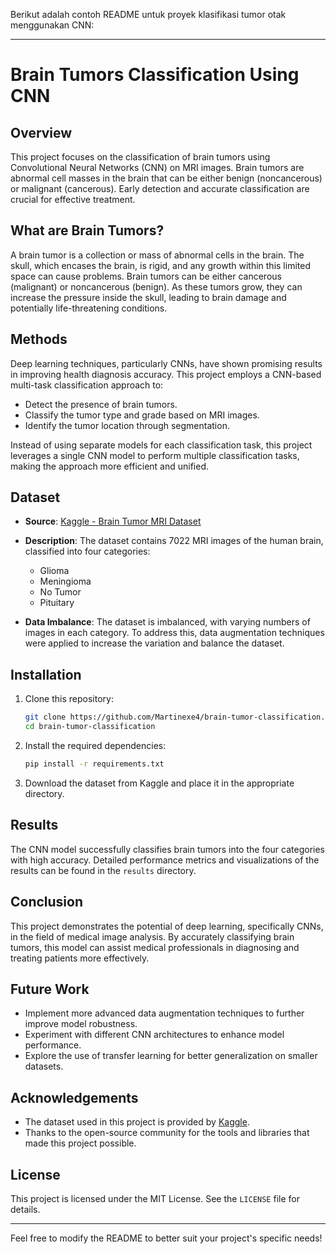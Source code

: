 Berikut adalah contoh README untuk proyek klasifikasi tumor otak menggunakan CNN:

---

# Brain Tumors Classification Using CNN

## Overview

This project focuses on the classification of brain tumors using Convolutional Neural Networks (CNN) on MRI images. Brain tumors are abnormal cell masses in the brain that can be either benign (noncancerous) or malignant (cancerous). Early detection and accurate classification are crucial for effective treatment.

## What are Brain Tumors?

A brain tumor is a collection or mass of abnormal cells in the brain. The skull, which encases the brain, is rigid, and any growth within this limited space can cause problems. Brain tumors can be either cancerous (malignant) or noncancerous (benign). As these tumors grow, they can increase the pressure inside the skull, leading to brain damage and potentially life-threatening conditions.

## Methods

Deep learning techniques, particularly CNNs, have shown promising results in improving health diagnosis accuracy. This project employs a CNN-based multi-task classification approach to:

- Detect the presence of brain tumors.
- Classify the tumor type and grade based on MRI images.
- Identify the tumor location through segmentation.

Instead of using separate models for each classification task, this project leverages a single CNN model to perform multiple classification tasks, making the approach more efficient and unified.

## Dataset

- **Source**: [Kaggle - Brain Tumor MRI Dataset](https://www.kaggle.com/datasets/masoudnickparvar/brain-tumor-mri-dataset/)
- **Description**: The dataset contains 7022 MRI images of the human brain, classified into four categories:
  - Glioma
  - Meningioma
  - No Tumor
  - Pituitary

- **Data Imbalance**: The dataset is imbalanced, with varying numbers of images in each category. To address this, data augmentation techniques were applied to increase the variation and balance the dataset.

## Installation

1. Clone this repository:
   ```bash
   git clone https://github.com/Martinexe4/brain-tumor-classification.git
   cd brain-tumor-classification
   ```

2. Install the required dependencies:
   ```bash
   pip install -r requirements.txt
   ```

3. Download the dataset from Kaggle and place it in the appropriate directory.

## Results

The CNN model successfully classifies brain tumors into the four categories with high accuracy. Detailed performance metrics and visualizations of the results can be found in the `results` directory.

## Conclusion

This project demonstrates the potential of deep learning, specifically CNNs, in the field of medical image analysis. By accurately classifying brain tumors, this model can assist medical professionals in diagnosing and treating patients more effectively.

## Future Work

- Implement more advanced data augmentation techniques to further improve model robustness.
- Experiment with different CNN architectures to enhance model performance.
- Explore the use of transfer learning for better generalization on smaller datasets.

## Acknowledgements

- The dataset used in this project is provided by [Kaggle](https://www.kaggle.com/datasets/masoudnickparvar/brain-tumor-mri-dataset).
- Thanks to the open-source community for the tools and libraries that made this project possible.

## License

This project is licensed under the MIT License. See the `LICENSE` file for details.

---

Feel free to modify the README to better suit your project's specific needs!